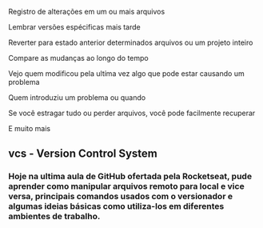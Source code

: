 Registro de alterações em um ou mais arquivos

Lembrar versões espécificas mais tarde

Reverter para estado anterior determinados arquivos ou um projeto inteiro 

Compare as mudanças ao longo do tempo 

Vejo quem modificou pela ultíma vez algo que pode estar causando um problema 

Quem introduziu um problema ou quando 

Se você estragar tudo ou perder arquivos, você pode facilmente recuperar 

E muito mais

## vcs - Version Control System 

### Hoje na ultima aula de GitHub ofertada pela Rocketseat, pude aprender como manipular arquivos remoto para local e vice versa, principais comandos usados com o versionador e algumas ideias básicas como utiliza-los em diferentes ambientes de trabalho.
